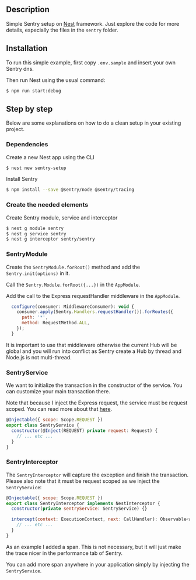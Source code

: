 ## Description

Simple Sentry setup on [Nest](https://github.com/nestjs/nest) framework. 
Just explore the code for more details, especially the files in the `sentry` 
folder.

## Installation

To run this simple example, first copy `.env.sample` and insert your own Sentry dns.

Then run Nest using the usual command:

```bash
$ npm run start:debug
```

## Step by step

Below are some explanations on how to do a clean setup in your existing project.

### Dependencies

Create a new Nest app using the CLI

```bash
$ nest new sentry-setup
```

Install Sentry

```bash
$ npm install --save @sentry/node @sentry/tracing
```

### Create the needed elements

Create Sentry module, service and interceptor

```bash
$ nest g module sentry
$ nest g service sentry
$ nest g interceptor sentry/sentry
```

### SentryModule

Create the `SentryModule.forRoot()` method and add the `Sentry.init(options)` in it.

Call the `Sentry.Module.forRoot({...})` in the `AppModule`.

Add the call to the Express requestHandler middleware in the `AppModule`.

```javascript
  configure(consumer: MiddlewareConsumer): void {
    consumer.apply(Sentry.Handlers.requestHandler()).forRoutes({
      path: '*',
      method: RequestMethod.ALL,
    });
  }
```

It is important to use that middleware otherwise the current Hub will be global and
you will run into conflict as Sentry create a Hub by thread and Node.js is not multi-thread.

### SentryService

We want to initialize the transaction in the constructor of the service. You can
customize your main transaction there.

Note that because I inject the Express request, the service must be request scoped. You
can read more about that [here](https://docs.nestjs.com/fundamentals/injection-scopes#request-provider).

```javascript
@Injectable({ scope: Scope.REQUEST })
export class SentryService {
  constructor(@Inject(REQUEST) private request: Request) {
    // ... etc ...
  }
}
```

### SentryInterceptor

The `SentryInterceptor` will capture the exception and finish the transaction. Please also
note that it must be request scoped as we inject the `SentryService`:

```javascript
@Injectable({ scope: Scope.REQUEST })
export class SentryInterceptor implements NestInterceptor {
  constructor(private sentryService: SentryService) {}

  intercept(context: ExecutionContext, next: CallHandler): Observable<any> {
    // ... etc ...
  }
}
```

As an example I added a span. This is not necessary, but it will just make the trace 
nicer in the performance tab of Sentry.

You can add more span anywhere in your application simply by injecting the `SentryService`.
